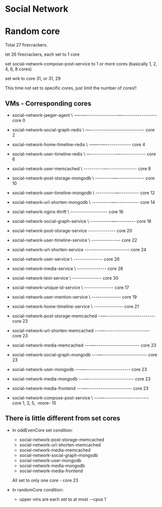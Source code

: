 # Social Network
# Random core
Total 27 firecrackers.

let 26 firecrackers, each set to 1 core

set social-network-compose-post-service to 1 or more cores (basically 1, 2, 4, 6, 8 cores)

set wrk to core 31, or 31, 29

This time not set to specific cores, just limit the number of cores!!


## VMs - Corresponding cores
* social-network-jaeger-agent \ -—-—----------------—------------------ core 0
* social-network-social-graph-redis \ —---------------------------- core 2
* social-network-home-timeline-redis \ -——-—------------- core 4
* social-network-user-timeline-redis \ —-------------—------------- core 6

* social-network-user-memcached \ ----------—--------------- core 8

* social-network-post-storage-mongodb \ ---------—-------------- core 10
* social-network-user-timeline-mongodb \ ----------—---------- core 12
* social-network-url-shorten-mongodb \ ----------—------------ core 14

* social-network-nginx-thrift \ ------------------- core 16

* social-network-social-graph-service \ -----------—---------- core 18
* social-network-post-storage-service -------------- core 20

* social-network-user-timeline-service \ --------------- core 22
* social-network-url-shorten-service  ----------------------- core 24
* social-network-user-service \ --------------- core 26
* social-network-media-service \ --------------- core 28
* social-network-text-service \ --------------- core 30
* social-network-unique-id-service \ --------------- core 17
* social-network-user-mention-service \ --------------- core 19
* social-network-home-timeline-service \ --------------- core 21

* social-network-post-storage-memcached --—------------------------- core 23
* social-network-url-shorten-memcached ---—----------------------- core 23
* social-network-media-memcached ---—----------------------- core 23
* social-network-social-graph-mongodb ---—----------------------- core 23
* social-network-user-mongodb ---—----------------------- core 23
* social-network-media-mongodb ---—----------------------- core 23
* social-network-media-frontend  ---—----------------------- core 23

* social-network-compose-post-service \ ---—----------------------- core 1, 3, 5, -more- 15


## There is little different from set cores
- In oddEvenCore set condition:
    - social-network-post-storage-memcached
    - social-network-url-shorten-memcached
    - social-network-media-memcached
    - social-network-social-graph-mongodb
    - social-network-user-mongodb
    - social-network-media-mongodb
    - social-network-media-frontend
    
    All set to only one core - core 23
- In randomCore condition:
    - upper vms are each set to at most --cpus 1